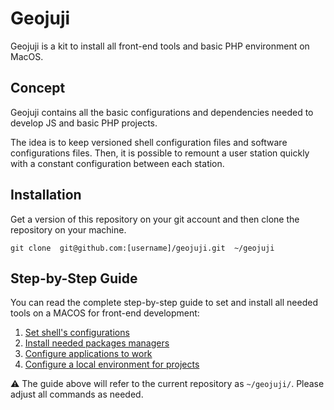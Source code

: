 # Geojuji

Geojuji is a kit to install all front-end tools and basic PHP environment on MacOS.

## Concept

Geojuji contains all the basic configurations and dependencies needed to develop JS and basic PHP projects.

The idea is to keep versioned shell configuration files and software configurations files. Then, it is possible to remount a user station quickly with a constant configuration between each station.

## Installation

Get a version of this repository on your git account and then clone the repository on your machine.

```
git clone  git@github.com:[username]/geojuji.git  ~/geojuji
```

## Step-by-Step Guide

You can read the complete step-by-step guide to set and install all needed tools on a MACOS for front-end development:

1. [Set shell's configurations](./docs/shell.md)
1. [Install needed packages managers](./docs/packages-manager.md)
1. [Configure applications to work](./docs/applications.md)
1. [Configure a local environment for projects](./docs/local-environment.md)

:warning: The guide above will refer to the current repository as `~/geojuji/`. Please adjust all commands as needed.
